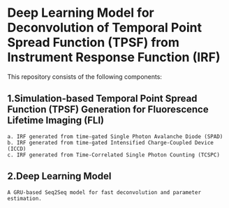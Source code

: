 # Deep Learning Model for Deconvolution of Temporal Point Spread Function (TPSF) from Instrument Response Function (IRF)
This repository consists of the following components:

## 1.Simulation-based Temporal Point Spread Function (TPSF) Generation for Fluorescence Lifetime Imaging (FLI)
    a. IRF generated from time-gated Single Photon Avalanche Diode (SPAD)
    b. IRF generated from time-gated Intensified Charge-Coupled Device (ICCD)
    c. IRF generated from Time-Correlated Single Photon Counting (TCSPC)

## 2.Deep Learning Model
    A GRU-based Seq2Seq model for fast deconvolution and parameter estimation.

